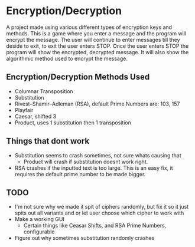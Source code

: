 # Encryption/Decryption
A project made using various different types of encryption keys and methods.
This is a game where you enter a message and the program will encrypt the message. The user will continue to enter messages till they deside to exit, to exit the user enters STOP. Once the user enters STOP the program will show the encrypted, decrypted message. It will also show the algorithmic method used to encrypt the message.

## Encryption/Decryption Methods Used
- Columnar Transposition 
- Substitution 
- Rivest–Shamir–Adleman (RSA), default Prime Numbers are: 103, 157
- Playfair
- Caesar, shifted 3
- Product, uses 1 substitution then 1 transposition 

## Things that dont work
- Substitution seems to crash sometimes, not sure whats causing that
  - Product will crash if substitution doesnt work right.
- RSA crashes if the inputted text is too large. This is an easy fix, it requires the default prime number to be made bigger.


## TODO
- I'm not sure why we made it spit of ciphers randomly, but fix it so it just spits out all variants and or let user choose which cipher to work with
- Make a working GUI
  - Certain things like Ceasar Shifts, and RSA Prime Numbers, configurable
- Figure out why sometimes substitution randomly crashes


